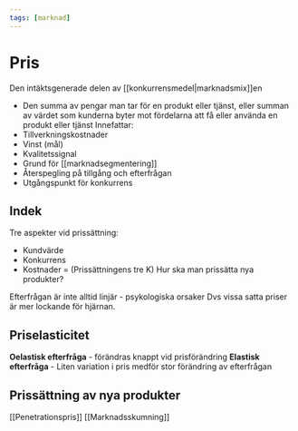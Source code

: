 ```yaml
---
tags: [marknad]
---
```

# Pris
Den intäktsgenerade delen av [[konkurrensmedel|marknadsmix]]en
- Den summa av pengar man tar för en produkt eller tjänst, eller summan av värdet som kunderna byter mot fördelarna att få eller använda en produkt eller tjänst
Innefattar:
- Tillverkningskostnader 
- Vinst (mål) 
- Kvalitetssignal 
- Grund för [[marknadsegmentering]]
- Återspegling på tillgång och efterfrågan 
- Utgångspunkt för konkurrens



## Indek
Tre aspekter vid prissättning: 
- Kundvärde
- Konkurrens
- Kostnader
= (Prissättningens tre K)
Hur ska man prissätta nya produkter?

Efterfrågan är inte alltid linjär - psykologiska orsaker
Dvs vissa satta priser är mer lockande för hjärnan. 

## Priselasticitet
**Oelastisk efterfråga** - förändras knappt vid prisförändring
**Elastisk efterfråga** - Liten variation i pris medför stor förändring av efterfrågan

## Prissättning av nya produkter
[[Penetrationspris]]
[[Marknadsskumning]]

#

